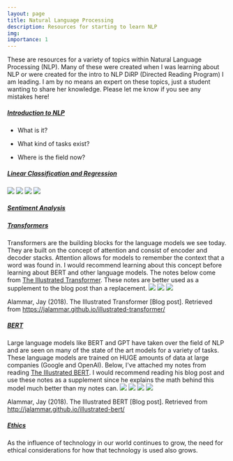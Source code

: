 ```yaml
---
layout: page
title: Natural Language Processing
description: Resources for starting to learn NLP
img: 
importance: 1
---
```

These are resources for a variety of topics within Natural Language Processing (NLP). Many of these were created when I was learning about NLP or were created for the intro to NLP DiRP (Directed Reading Program) I am leading. I am by no means an expert on these topics, just a student wanting to share her knowledge. Please let me know if you see any mistakes here! 

<!-- <div class="h3">
    DiRP - Directed Reading Program
</div> -->

<div id="faq" role="tablist" aria-multiselectable="true">

<div class="card">
<div class="card-header" role="tab" id="intro">
<h5 class="card-title">
<a data-toggle="collapse" data-parent="#faq" href="#introcontent" aria-expanded="false" aria-controls="introcontent">
Introduction to NLP
</a>
</h5>
</div>
<div id="introcontent" class="collapse" role="tabcard" aria-labelledby="intro">
<div class="card-body">

- What is it?

- What kind of tasks exist?

- Where is the field now?

</div>
</div>
</div>

<div class="card">
<div class="card-header" role="tab" id="lr">
<h5 class="card-title">
<a class="collapsed" data-toggle="collapse" data-parent="#faq" href="#lrcontent" aria-expanded="false" aria-controls="lrcontent">
Linear Classification and Regression
</a>
</h5>
</div>
<div id="lrcontent" class="collapse in" role="tabcard" aria-labelledby="lr">
<div class="card-body">

<img class="img-fluid rounded z-depth-1" src="{{ site.baseurl }}/assets/img/classification1.jpg">
<img class="img-fluid rounded z-depth-1" src="{{ site.baseurl }}/assets/img/classification2.jpg">
<img class="img-fluid rounded z-depth-1" src="{{ site.baseurl }}/assets/img/classification3.jpg">
<img class="img-fluid rounded z-depth-1" src="{{ site.baseurl }}/assets/img/classification4.jpg">

</div>
</div>
</div>

<div class="card">
<div class="card-header" role="tab" id="sentiment">
<h5 class="card-title">
<a data-toggle="collapse" data-parent="#faq" href="#sentimentcontent" aria-expanded="false" aria-controls="sentimentcontent">
Sentiment Analysis
</a>
</h5>
</div>
<div id="sentimentcontent" class="collapse" role="tabcard" aria-labelledby="sentiment">
<div class="card-body">


</div>
</div>
</div>

<div class="card">
<div class="card-header" role="tab" id="transformer">
<h5 class="card-title">
<a class="collapsed" data-toggle="collapse" data-parent="#faq" href="#transformercontent" aria-expanded="false" aria-controls="transformercontent">
Transformers
</a>
</h5>
</div>
<div id="transformercontent" class="collapse" role="tabcard" aria-labelledby="transformer">
<div class="card-body">
Transformers are the building blocks for the language models we see today. They are built on the concept of attention and consist of encoder and decoder stacks. Attention allows for models to remember the context that a word was found in. I would recommend learning about this concept before learning about BERT and other language models. The notes below come from <a href="http://jalammar.github.io/illustrated-transformer/">The Illustrated Transformer</a>. These notes are better used as a supplement to the blog post than a replacement.
<img class="img-fluid rounded z-depth-1" src="{{ site.baseurl }}/assets/img/transformer1.jpg">
<img class="img-fluid rounded z-depth-1" src="{{ site.baseurl }}/assets/img/transformer2.jpg">
<img class="img-fluid rounded z-depth-1" src="{{ site.baseurl }}/assets/img/transformer3.jpg">

Alammar, Jay (2018). The Illustrated Transformer [Blog post]. Retrieved from https://jalammar.github.io/illustrated-transformer/
</div>
</div>
</div>

<div class="card">
<div class="card-header" role="tab" id="bert">
<h5 class="card-title">
<a data-toggle="collapse" data-parent="#faq" href="#bertcontent" aria-expanded="false" aria-controls="bertcontent">
BERT
</a>
</h5>
</div>
<div id="bertcontent" class="collapse" role="tabcard" aria-labelledby="bert">
<div class="card-body">
Large language models like BERT and GPT have taken over the field of NLP and are seen on many of the state of the art models for a variety of tasks. These language models are trained on HUGE amounts of data at large companies (Google and OpenAI). 
Below, I've attached my notes from reading <a href="http://jalammar.github.io/illustrated-bert/">The Illustrated BERT</a>. I would recommend reading his blog post and use these notes as a supplement since he explains the math behind this model much better than my notes can.
<img class="img-fluid rounded z-depth-1" src="{{ site.baseurl }}/assets/img/bert1.jpg">
<img class="img-fluid rounded z-depth-1" src="{{ site.baseurl }}/assets/img/bert2.jpg">
<img class="img-fluid rounded z-depth-1" src="{{ site.baseurl }}/assets/img/bert3.jpg">
<img class="img-fluid rounded z-depth-1" src="{{ site.baseurl }}/assets/img/bert4.jpg">

Alammar, Jay (2018). The Illustrated BERT [Blog post]. Retrieved from http://jalammar.github.io/illustrated-bert/
</div>
</div>
</div>

<div class="card">
<div class="card-header" role="tab" id="ethics">
<h5 class="card-title">
<a class="collapsed" data-toggle="collapse" data-parent="#faq" href="#ethicscontent" aria-expanded="false" aria-controls="ethicscontent">
Ethics
</a>
</h5>
</div>
<div id="ethicscontent" class="collapse in" role="tabcard" aria-labelledby="ethics">
<div class="card-body">
As the influence of technology in our world continues to grow, the need for ethical considerations for how that technology is used also grows.  
</div>
</div>
</div>

</div>